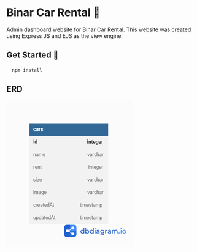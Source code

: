 # Binar Car Rental 📝  
Admin dashboard website for Binar Car Rental. This website was created using Express JS and EJS as the view engine.

## Get Started 🚀  
```sh  
  npm install
```    
 
## ERD  
![ERD cars](./public/Binar-Car.png)  

